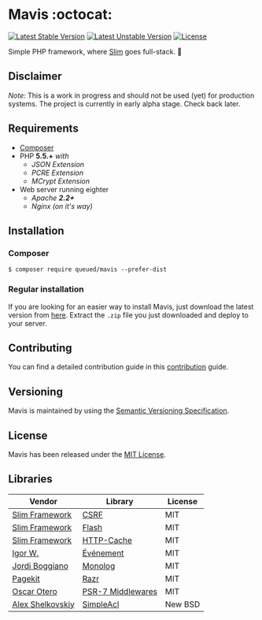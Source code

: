 # Mavis :octocat:
[![Latest Stable Version](https://poser.pugx.org/queued/mavis/v/stable)](https://packagist.org/packages/queued/mavis) [![Latest Unstable Version](https://poser.pugx.org/queued/mavis/v/unstable)](https://packagist.org/packages/queued/mavis) [![License](https://poser.pugx.org/queued/mavis/license)](https://packagist.org/packages/queued/mavis)

Simple PHP framework, where [Slim](http://slimframework.com) goes full-stack. :space_invader:

## Disclaimer
*Note:* This is a work in progress and should not be used (yet) for production systems. The project is currently in early alpha stage. Check back later.

## Requirements
- [Composer](https://getcomposer.org/)
- PHP __5.5.+__ _with_
  - _JSON Extension_
  - _PCRE Extension_
  - _MCrypt Extension_
- Web server running eighter
  - _Apache **2.2+**_
  - _Nginx (on it's way)_

## Installation

### Composer
```$ composer require queued/mavis --prefer-dist```

### Regular installation
If you are looking for an easier way to install Mavis, just download the latest version from [here](https://github.com/queued/mavis/releases). Extract the `.zip` file you just downloaded and deploy to your server.

## Contributing
You can find a detailed contribution guide in this [contribution](CONTRIBUTING.md) guide.

## Versioning
Mavis is maintained by using the [Semantic Versioning Specification](http://semver.org).

## License
Mavis has been released under the [MIT License](LICENSE.txt).

## Libraries
| Vendor | Library | License |
| --- | --- | --- |
| [Slim Framework](http://slimframework.com) | [CSRF](http://slimframework.com/docs/features/csrf.html) | MIT |
| [Slim Framework](http://slimframework.com) | [Flash](https://github.com/slimphp/Slim-Flash) | MIT |
| [Slim Framework](http://slimframework.com) | [HTTP-Cache](http://slimframework.com/docs/features/caching.html) | MIT |
| [Igor W.](https://github.com/igorw) | [Événement](https://github.com/igorw/evenement) | MIT |
| [Jordi Boggiano](https://github.com/Seldaek) | [Monolog](https://github.com/Seldaek/monolog)| MIT |
| [Pagekit](https://www.pagekit.com/) | [Razr](https://github.com/pyrocms/lex) | MIT |
| [Oscar Otero](https://github.com/oscarotero) | [PSR-7 Middlewares](https://github.com/oscarotero/psr7-middlewares) | MIT |
| [Alex Shelkovskiy](https://github.com/alexshelkov) | [SimpleAcl](https://github.com/alexshelkov/SimpleAcl) | New BSD |
